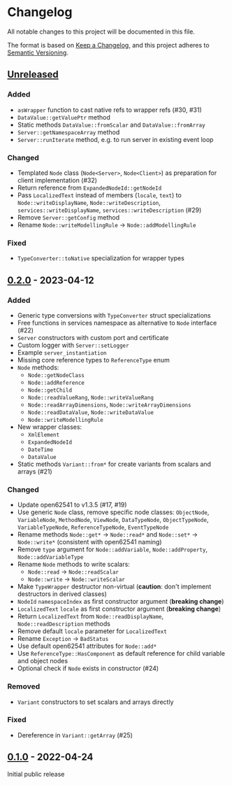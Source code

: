 # Changelog

All notable changes to this project will be documented in this file.

The format is based on [Keep a Changelog](https://keepachangelog.com/en/1.0.0/),
and this project adheres to [Semantic Versioning](https://semver.org/spec/v2.0.0.html).

## [Unreleased]

### Added

- `asWrapper` function to cast native refs to wrapper refs (#30, #31)
- `DataValue::getValuePtr` method
- Static methods `DataValue::fromScalar` and `DataValue::fromArray`
- `Server::getNamespaceArray` method
- `Server::runIterate` method, e.g. to run server in existing event loop

### Changed

- Templated `Node` class (`Node<Server>`, `Node<Client>`) as preparation for client implementation (#32)
- Return reference from `ExpandedNodeId::getNodeId`
- Pass `LocalizedText` instead of members (`locale`, `text`) to `Node::writeDisplayName`, `Node::writeDescription`, `services::writeDisplayName`, `services::writeDescription` (#29)
- Remove `Server::getConfig` method
- Rename `Node::writeModellingRule` -> `Node::addModellingRule`

### Fixed

- `TypeConverter::toNative` specialization for wrapper types

## [0.2.0] - 2023-04-12

### Added

- Generic type conversions with `TypeConverter` struct specializations
- Free functions in services namespace as alternative to `Node` interface (#22)
- `Server` constructors with custom port and certificate
- Custom logger with `Server::setLogger`
- Example `server_instantiation`
- Missing core reference types to `ReferenceType` enum
- `Node` methods:
  - `Node::getNodeClass`
  - `Node::addReference`
  - `Node::getChild`
  - `Node::readValueRang`, `Node::writeValueRang`
  - `Node::readArrayDimensions`, `Node::writeArrayDimensions`
  - `Node::readDataValue`, `Node::writeDataValue`
  - `Node::writeModellingRule`
- New wrapper classes:
  - `XmlElement`
  - `ExpandedNodeId`
  - `DateTime`
  - `DataValue`
- Static methods `Variant::from*` for create variants from scalars and arrays (#21)

### Changed

- Update open62541 to v1.3.5 (#17, #19)
- Use generic `Node` class, remove specific node classes:
  `ObjectNode`, `VariableNode`, `MethodNode`, `ViewNode`, `DataTypeNode`, `ObjectTypeNode`, `VariableTypeNode`, `ReferenceTypeNode`, `EventTypeNode`
- Rename methods `Node::get*` -> `Node::read*` and `Node::set*` -> `Node::write*` (consistent with open62541 naming)
- Remove `type` argument for `Node::addVariable`, `Node::addProperty`, `Node::addVariableType`
- Rename `Node` methods to write scalars:
  - `Node::read` -> `Node::readScalar`
  - `Node::write` -> `Node::writeScalar`
- Make `TypeWrapper` destructor non-virtual (**caution**: don't implement destructors in derived classes)
- `NodeId` `namespaceIndex` as first constructor argument (**breaking change**)
- `LocalizedText` `locale` as first constructor argument (**breaking change**)
- Return `LocalizedText` from `Node::readDisplayName`, `Node::readDescription` methods
- Remove default `locale` parameter for `LocalizedText`
- Rename `Exception` -> `BadStatus`
- Use default open62541 attributes for `Node::add*`
- Use `ReferenceType::HasComponent` as default reference for child variable and object nodes
- Optional check if `Node` exists in constructor (#24)

### Removed

- `Variant` constructors to set scalars and arrays directly

### Fixed

- Dereference in `Variant::getArray` (#25)

## [0.1.0] - 2022-04-24

Initial public release

[unreleased]: https://github.com/open62541pp/open62541pp/compare/v0.2.0...HEAD
[0.2.0]: https://github.com/open62541pp/open62541pp/releases/tag/v0.2.0
[0.1.0]: https://github.com/open62541pp/open62541pp/releases/tag/v0.1.0
